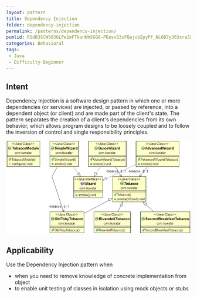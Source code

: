 ```yaml
---
layout: pattern
title: Dependency Injection
folder: dependency-injection
permalink: /patterns/dependency-injection/
pumlid: RSdB3SCW303GLPe1mFTkunWhSGG6-PEesxS3zFQajubIpyPf_NL6B7y363xra3XpJsUZgS4QbUO0wVbWeC65DvR6BeUMXH5iwZ3GVu36YxMnqgU8NamXKu63_aPD6tNbw5y0
categories: Behavioral
tags:
 - Java
 - Difficulty-Beginner
---
```


## Intent
Dependency Injection is a software design pattern in which one or
more dependencies (or services) are injected, or passed by reference, into a
dependent object (or client) and are made part of the client's state. The
pattern separates the creation of a client's dependencies from its own
behavior, which allows program designs to be loosely coupled and to follow the
inversion of control and single responsibility principles.

![alt text](./etc/dependency-injection.png "Dependency Injection")

## Applicability
Use the Dependency Injection pattern when

* when you need to remove knowledge of concrete implementation from object
* to enable unit testing of classes in isolation using mock objects or stubs
